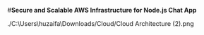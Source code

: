 #**Secure and Scalable AWS Infrastructure for Node.js Chat App**

./C:\Users\huzaifa\Downloads/Cloud/Cloud Architecture (2).png
